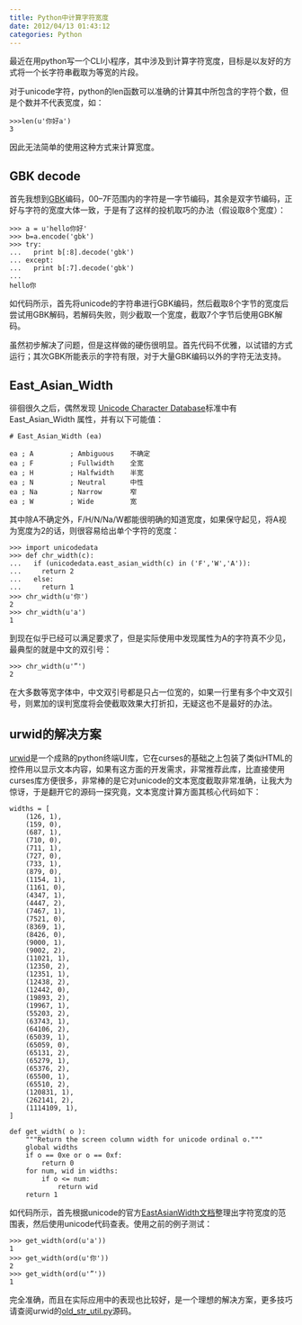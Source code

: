 ```yaml
---
title: Python中计算字符宽度
date: 2012/04/13 01:43:12
categories: Python
---
```


最近在用python写一个CLI小程序，其中涉及到计算字符宽度，目标是以友好的方式将一个长字符串截取为等宽的片段。

对于unicode字符，python的len函数可以准确的计算其中所包含的字符个数，但是个数并不代表宽度，如：

    >>>len(u'你好a')
    3

因此无法简单的使用这种方式来计算宽度。

## GBK decode
首先我想到[GBK](http://zh.wikipedia.org/zh/GBK)编码，00–7F范围内的字符是一字节编码，其余是双字节编码，正好与字符的宽度大体一致，于是有了这样的投机取巧的办法（假设取8个宽度）：

    >>> a = u'hello你好'
    >>> b=a.encode('gbk')
    >>> try:
    ...   print b[:8].decode('gbk')
    ... except:
    ...   print b[:7].decode('gbk')
    ... 
    hello你

如代码所示，首先将unicode的字符串进行GBK编码，然后截取8个字节的宽度后尝试用GBK解码，若解码失败，则少截取一个宽度，截取7个字节后使用GBK解码。

虽然初步解决了问题，但是这样做的硬伤很明显。首先代码不优雅，以试错的方式运行；其次GBK所能表示的字符有限，对于大量GBK编码以外的字符无法支持。

## East_Asian_Width
徘徊很久之后，偶然发现 [Unicode Character Database](http://www.unicode.org/reports/tr44/tr44-4.html)标准中有East_Asian_Width 属性，并有以下可能值：

    # East_Asian_Width (ea)

    ea ; A         ; Ambiguous    不确定
    ea ; F         ; Fullwidth    全宽
    ea ; H         ; Halfwidth    半宽
    ea ; N         ; Neutral      中性
    ea ; Na        ; Narrow       窄
    ea ; W         ; Wide         宽
  
其中除A不确定外，F/H/N/Na/W都能很明确的知道宽度，如果保守起见，将A视为宽度为2的话，则很容易给出单个字符的宽度：

    >>> import unicodedata
    >>> def chr_width(c):
    ...   if (unicodedata.east_asian_width(c) in ('F','W','A')):
    ...     return 2
    ...   else:
    ...     return 1
    >>> chr_width(u'你')
    2
    >>> chr_width(u'a')
    1

到现在似乎已经可以满足要求了，但是实际使用中发现属性为A的字符真不少见，最典型的就是中文的双引号：

    >>> chr_width(u'”')
    2

在大多数等宽字体中，中文双引号都是只占一位宽的，如果一行里有多个中文双引号，则累加的误判宽度将会使截取效果大打折扣，无疑这也不是最好的办法。

## urwid的解决方案
[urwid](http://excess.org/urwid/)是一个成熟的python终端UI库，它在curses的基础之上包装了类似HTML的控件用以显示文本内容，如果有这方面的开发需求，非常推荐此库，比直接使用curses库方便很多，非常棒的是它对unicode的文本宽度截取非常准确，让我大为惊讶，于是翻开它的源码一探究竟，文本宽度计算方面其核心代码如下：

    widths = [
        (126, 1),
        (159, 0),
        (687, 1),
        (710, 0),
        (711, 1),
        (727, 0),
        (733, 1),
        (879, 0),
        (1154, 1),
        (1161, 0),
        (4347, 1),
        (4447, 2),
        (7467, 1),
        (7521, 0),
        (8369, 1),
        (8426, 0),
        (9000, 1),
        (9002, 2),
        (11021, 1),
        (12350, 2),
        (12351, 1),
        (12438, 2),
        (12442, 0),
        (19893, 2),
        (19967, 1),
        (55203, 2),
        (63743, 1),
        (64106, 2),
        (65039, 1),
        (65059, 0),
        (65131, 2),
        (65279, 1),
        (65376, 2),
        (65500, 1),
        (65510, 2),
        (120831, 1),
        (262141, 2),
        (1114109, 1),
    ]

    def get_width( o ):
        """Return the screen column width for unicode ordinal o."""
        global widths
        if o == 0xe or o == 0xf:
            return 0
        for num, wid in widths:
            if o <= num:
                return wid
        return 1

如代码所示，首先根据unicode的官方[EastAsianWidth文档](http://www.unicode.org/Public/4.0-Update/EastAsianWidth-4.0.0.txt)整理出字符宽度的范围表，然后使用unicode代码查表。使用之前的例子测试：

    >>> get_width(ord(u'a'))
    1
    >>> get_width(ord(u'你'))
    2
    >>> get_width(ord(u'”'))
    1

完全准确，而且在实际应用中的表现也比较好，是一个理想的解决方案，更多技巧请查阅urwid的[old_str_util.py](https://github.com/wardi/urwid/blob/master/urwid/old_str_util.py)源码。


